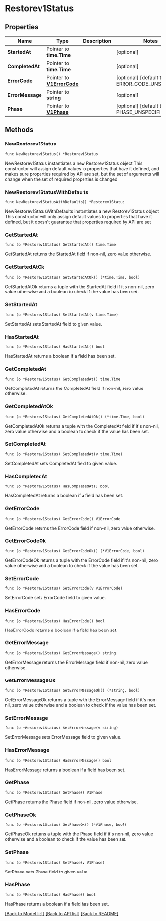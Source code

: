 # Restorev1Status

## Properties

Name | Type | Description | Notes
------------ | ------------- | ------------- | -------------
**StartedAt** | Pointer to **time.Time** |  | [optional] 
**CompletedAt** | Pointer to **time.Time** |  | [optional] 
**ErrorCode** | Pointer to [**V1ErrorCode**](V1ErrorCode.md) |  | [optional] [default to ERROR_CODE_UNSPECIFIED]
**ErrorMessage** | Pointer to **string** |  | [optional] 
**Phase** | Pointer to [**V1Phase**](V1Phase.md) |  | [optional] [default to PHASE_UNSPECIFIED]

## Methods

### NewRestorev1Status

`func NewRestorev1Status() *Restorev1Status`

NewRestorev1Status instantiates a new Restorev1Status object
This constructor will assign default values to properties that have it defined,
and makes sure properties required by API are set, but the set of arguments
will change when the set of required properties is changed

### NewRestorev1StatusWithDefaults

`func NewRestorev1StatusWithDefaults() *Restorev1Status`

NewRestorev1StatusWithDefaults instantiates a new Restorev1Status object
This constructor will only assign default values to properties that have it defined,
but it doesn't guarantee that properties required by API are set

### GetStartedAt

`func (o *Restorev1Status) GetStartedAt() time.Time`

GetStartedAt returns the StartedAt field if non-nil, zero value otherwise.

### GetStartedAtOk

`func (o *Restorev1Status) GetStartedAtOk() (*time.Time, bool)`

GetStartedAtOk returns a tuple with the StartedAt field if it's non-nil, zero value otherwise
and a boolean to check if the value has been set.

### SetStartedAt

`func (o *Restorev1Status) SetStartedAt(v time.Time)`

SetStartedAt sets StartedAt field to given value.

### HasStartedAt

`func (o *Restorev1Status) HasStartedAt() bool`

HasStartedAt returns a boolean if a field has been set.

### GetCompletedAt

`func (o *Restorev1Status) GetCompletedAt() time.Time`

GetCompletedAt returns the CompletedAt field if non-nil, zero value otherwise.

### GetCompletedAtOk

`func (o *Restorev1Status) GetCompletedAtOk() (*time.Time, bool)`

GetCompletedAtOk returns a tuple with the CompletedAt field if it's non-nil, zero value otherwise
and a boolean to check if the value has been set.

### SetCompletedAt

`func (o *Restorev1Status) SetCompletedAt(v time.Time)`

SetCompletedAt sets CompletedAt field to given value.

### HasCompletedAt

`func (o *Restorev1Status) HasCompletedAt() bool`

HasCompletedAt returns a boolean if a field has been set.

### GetErrorCode

`func (o *Restorev1Status) GetErrorCode() V1ErrorCode`

GetErrorCode returns the ErrorCode field if non-nil, zero value otherwise.

### GetErrorCodeOk

`func (o *Restorev1Status) GetErrorCodeOk() (*V1ErrorCode, bool)`

GetErrorCodeOk returns a tuple with the ErrorCode field if it's non-nil, zero value otherwise
and a boolean to check if the value has been set.

### SetErrorCode

`func (o *Restorev1Status) SetErrorCode(v V1ErrorCode)`

SetErrorCode sets ErrorCode field to given value.

### HasErrorCode

`func (o *Restorev1Status) HasErrorCode() bool`

HasErrorCode returns a boolean if a field has been set.

### GetErrorMessage

`func (o *Restorev1Status) GetErrorMessage() string`

GetErrorMessage returns the ErrorMessage field if non-nil, zero value otherwise.

### GetErrorMessageOk

`func (o *Restorev1Status) GetErrorMessageOk() (*string, bool)`

GetErrorMessageOk returns a tuple with the ErrorMessage field if it's non-nil, zero value otherwise
and a boolean to check if the value has been set.

### SetErrorMessage

`func (o *Restorev1Status) SetErrorMessage(v string)`

SetErrorMessage sets ErrorMessage field to given value.

### HasErrorMessage

`func (o *Restorev1Status) HasErrorMessage() bool`

HasErrorMessage returns a boolean if a field has been set.

### GetPhase

`func (o *Restorev1Status) GetPhase() V1Phase`

GetPhase returns the Phase field if non-nil, zero value otherwise.

### GetPhaseOk

`func (o *Restorev1Status) GetPhaseOk() (*V1Phase, bool)`

GetPhaseOk returns a tuple with the Phase field if it's non-nil, zero value otherwise
and a boolean to check if the value has been set.

### SetPhase

`func (o *Restorev1Status) SetPhase(v V1Phase)`

SetPhase sets Phase field to given value.

### HasPhase

`func (o *Restorev1Status) HasPhase() bool`

HasPhase returns a boolean if a field has been set.


[[Back to Model list]](../README.md#documentation-for-models) [[Back to API list]](../README.md#documentation-for-api-endpoints) [[Back to README]](../README.md)


